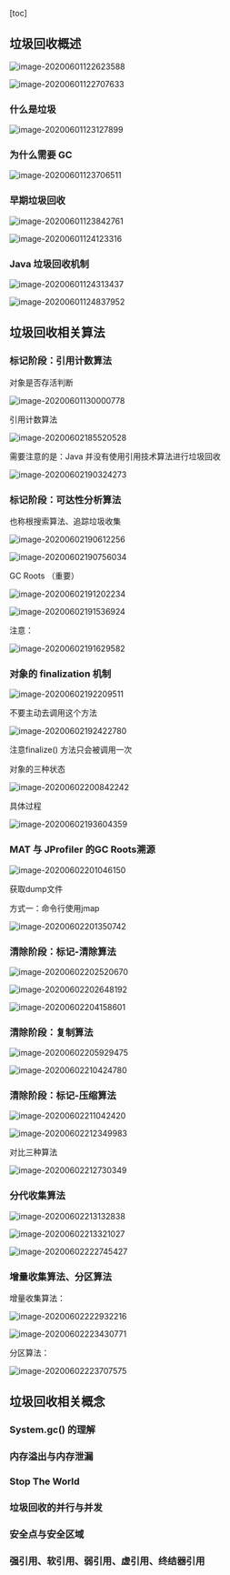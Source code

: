 [toc]

## 垃圾回收概述

![image-20200601122623588](C:\Users\Administrator\AppData\Roaming\Typora\typora-user-images\image-20200601122623588.png)

![image-20200601122707633](C:\Users\Administrator\AppData\Roaming\Typora\typora-user-images\image-20200601122707633.png)

### 什么是垃圾

![image-20200601123127899](C:\Users\Administrator\AppData\Roaming\Typora\typora-user-images\image-20200601123127899.png)



### 为什么需要 GC

![image-20200601123706511](C:\Users\Administrator\AppData\Roaming\Typora\typora-user-images\image-20200601123706511.png)

### 早期垃圾回收

![image-20200601123842761](C:\Users\Administrator\AppData\Roaming\Typora\typora-user-images\image-20200601123842761.png)

![image-20200601124123316](C:\Users\Administrator\AppData\Roaming\Typora\typora-user-images\image-20200601124123316.png)

### Java 垃圾回收机制

![image-20200601124313437](C:\Users\Administrator\AppData\Roaming\Typora\typora-user-images\image-20200601124313437.png)

![image-20200601124837952](C:\Users\Administrator\AppData\Roaming\Typora\typora-user-images\image-20200601124837952.png)

## 垃圾回收相关算法



### 标记阶段：引用计数算法

对象是否存活判断

![image-20200601130000778](C:\Users\Administrator\AppData\Roaming\Typora\typora-user-images\image-20200601130000778.png)

引用计数算法

![image-20200602185520528](C:\Users\Administrator\AppData\Roaming\Typora\typora-user-images\image-20200602185520528.png)

需要注意的是：Java 并没有使用引用技术算法进行垃圾回收

![image-20200602190324273](C:\Users\Administrator\AppData\Roaming\Typora\typora-user-images\image-20200602190324273.png)



### 标记阶段：可达性分析算法

也称根搜索算法、追踪垃圾收集

![image-20200602190612256](C:\Users\Administrator\AppData\Roaming\Typora\typora-user-images\image-20200602190612256.png)

![image-20200602190756034](C:\Users\Administrator\AppData\Roaming\Typora\typora-user-images\image-20200602190756034.png)

GC Roots （重要）

![image-20200602191202234](C:\Users\Administrator\AppData\Roaming\Typora\typora-user-images\image-20200602191202234.png)

![image-20200602191536924](C:\Users\Administrator\AppData\Roaming\Typora\typora-user-images\image-20200602191536924.png)

注意：

![image-20200602191629582](C:\Users\Administrator\AppData\Roaming\Typora\typora-user-images\image-20200602191629582.png)



### 对象的 finalization 机制

![image-20200602192209511](C:\Users\Administrator\AppData\Roaming\Typora\typora-user-images\image-20200602192209511.png)

不要主动去调用这个方法

![image-20200602192422780](C:\Users\Administrator\AppData\Roaming\Typora\typora-user-images\image-20200602192422780.png)

注意finalize() 方法只会被调用一次

对象的三种状态

![image-20200602200842242](C:\Users\Administrator\AppData\Roaming\Typora\typora-user-images\image-20200602200842242.png)

具体过程

![image-20200602193604359](C:\Users\Administrator\AppData\Roaming\Typora\typora-user-images\image-20200602193604359.png)

### MAT 与 JProfiler 的GC Roots溯源

![image-20200602201046150](C:\Users\Administrator\AppData\Roaming\Typora\typora-user-images\image-20200602201046150.png)

获取dump文件

方式一：命令行使用jmap

![image-20200602201350742](C:\Users\Administrator\AppData\Roaming\Typora\typora-user-images\image-20200602201350742.png)



### 清除阶段：标记-清除算法

![image-20200602202520670](C:\Users\Administrator\AppData\Roaming\Typora\typora-user-images\image-20200602202520670.png)

![image-20200602202648192](C:\Users\Administrator\AppData\Roaming\Typora\typora-user-images\image-20200602202648192.png)

![image-20200602204158601](C:\Users\Administrator\AppData\Roaming\Typora\typora-user-images\image-20200602204158601.png)



### 清除阶段：复制算法

![image-20200602205929475](C:\Users\Administrator\AppData\Roaming\Typora\typora-user-images\image-20200602205929475.png)

![image-20200602210424780](C:\Users\Administrator\AppData\Roaming\Typora\typora-user-images\image-20200602210424780.png)



### 清除阶段：标记-压缩算法

![image-20200602211042420](C:\Users\Administrator\AppData\Roaming\Typora\typora-user-images\image-20200602211042420.png)

![image-20200602212349983](C:\Users\Administrator\AppData\Roaming\Typora\typora-user-images\image-20200602212349983.png)

对比三种算法

![image-20200602212730349](C:\Users\Administrator\AppData\Roaming\Typora\typora-user-images\image-20200602212730349.png)



### 分代收集算法

![image-20200602213132838](C:\Users\Administrator\AppData\Roaming\Typora\typora-user-images\image-20200602213132838.png)

![image-20200602213321027](C:\Users\Administrator\AppData\Roaming\Typora\typora-user-images\image-20200602213321027.png)

![image-20200602222745427](C:\Users\Administrator\AppData\Roaming\Typora\typora-user-images\image-20200602222745427.png)



### 增量收集算法、分区算法

增量收集算法：

![image-20200602222932216](C:\Users\Administrator\AppData\Roaming\Typora\typora-user-images\image-20200602222932216.png)

![image-20200602223430771](C:\Users\Administrator\AppData\Roaming\Typora\typora-user-images\image-20200602223430771.png)

分区算法：

![image-20200602223707575](C:\Users\Administrator\AppData\Roaming\Typora\typora-user-images\image-20200602223707575.png)



## 垃圾回收相关概念

### System.gc() 的理解



### 内存溢出与内存泄漏



### Stop The World



### 垃圾回收的并行与并发



### 安全点与安全区域



### 强引用、软引用、弱引用、虚引用、终结器引用